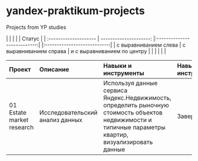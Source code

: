 # yandex-praktikum-projects  
Projects from YP studies  

|                     |                |        | | Статус |
| :--------------------     | ---------------------: |:---------------------------:| |:---------------------------:|
| с выравниванием слева     | с выравниванием справа         | и с выравниванием по центру |
|  | |  |  | 

| Проект | Описание | Навыки и инструменты  | Навыки и инструменты  |
| :-------------------- | :--------------------- |:---------------------|:---------------------------|
| 01 Estate market research | Исследовательский анализ данных | Используя данные сервиса Яндекс.Недвижимость, определить рыночную стоимость объектов недвижимости и типичные параметры квартир, визуализировать данные | Завершен |
